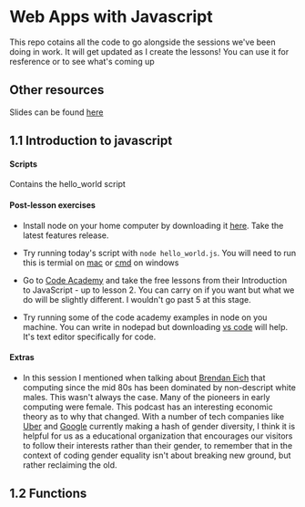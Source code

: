 # Web Apps with Javascript

This repo cotains all the code to go alongside the sessions we've been doing in work. It will get updated as I create the lessons!
You can use it for resference or to see what's coming up

## Other resources

Slides can be found [here](https://drive.google.com/open?id=0B_5SlMKap8CyUUE1TngxaGNha1U)


## 1.1 Introduction to javascript

#### Scripts

Contains the hello_world script

#### Post-lesson exercises

* Install node on your home computer by downloading it [here](https://nodejs.org/en/). Take the latest features release.

* Try running today's script with `node hello_world.js`. You will need to run this is termial on [mac](http://blog.teamtreehouse.com/introduction-to-the-mac-os-x-command-line) or [cmd](https://www.lifewire.com/how-to-open-command-prompt-2618089) on windows

* Go to [Code Academy](https://www.codecademy.com/learn/introduction-to-javascript) and take the free lessons from their Introduction to JavaScript - up to lesson 2. You can carry on if you want but what we do will be slightly different. I wouldn't go past 5 at this stage.

* Try running some of the code academy examples in node on you machine. You can write in nodepad but downloading [vs code](https://code.visualstudio.com/) will help. It's text editor specifically for code.

#### Extras

* In this session I mentioned when talking about [Brendan Eich](https://upload.wikimedia.org/wikipedia/commons/thumb/d/d1/Brendan_Eich_Mozilla_Foundation_official_photo.jpg/220px-Brendan_Eich_Mozilla_Foundation_official_photo.jpg) that computing since the mid 80s has been dominated by non-descript white males. This wasn't always the case. Many of the pioneers in early computing were female. This podcast has an interesting economic theory as to why that changed. With a number of tech companies like [Uber](https://www.theguardian.com/technology/2017/jun/13/david-bonderman-resigns-uber-board-sexist-remark) and [Google](https://motherboard.vice.com/en_us/article/kzbm4a/employees-anti-diversity-manifesto-goes-internally-viral-at-google) currently making a hash of gender diversity, I think it is helpful for us as a educational organization that encourages our visitors to follow their interests rather than their gender, to remember that in the context of coding gender equality isn't about breaking new ground, but rather reclaiming the old.


## 1.2 Functions